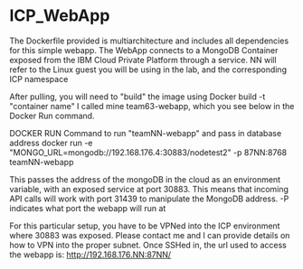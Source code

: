 # ICP_WebApp

The Dockerfile provided is multiarchitecture and includes all dependencies for this simple webapp.
The WebApp connects to a MongoDB Container exposed from the IBM Cloud Private Platform through a service.
NN will refer to the Linux guest you will be using in the lab, and the corresponding ICP namespace

After pulling, you will need to "build" the image using Docker build -t "container name"
I called mine team63-webapp, which you see below in the Docker Run command.

DOCKER RUN Command to run "teamNN-webapp" and pass in database address
docker run -e "MONGO_URL=mongodb://192.168.176.4:30883/nodetest2" -p 87NN:8768 teamNN-webapp 

This passes the address of the mongoDB in the cloud as an environment variable, with an exposed service at port 30883.
This means that incoming API calls will work with port 31439 to manipulate the MongoDB address.
-P indicates what port the webapp will run at

For this particular setup, you have to be VPNed into the ICP environment where 30883 was exposed. 
Please contact me and I can provide details on how to VPN into the proper subnet.
Once SSHed in, the url used to access the webapp is: http://192.168.176.NN:87NN/
